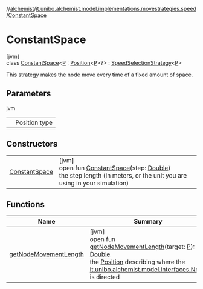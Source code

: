 //[alchemist](../../../index.md)/[it.unibo.alchemist.model.implementations.movestrategies.speed](../index.md)/[ConstantSpace](index.md)

# ConstantSpace

[jvm]\
class [ConstantSpace](index.md)<[P](index.md) : [Position](../../it.unibo.alchemist.model.interfaces/-position/index.md)<[P](../../it.unibo.alchemist.model.interfaces/-route/index.md)>?> : [SpeedSelectionStrategy](../../it.unibo.alchemist.model.interfaces.movestrategies/-speed-selection-strategy/index.md)<[P](../../it.unibo.alchemist.model.interfaces/-route/index.md)> 

This strategy makes the node move every time of a fixed amount of space.

## Parameters

jvm

| | |
|---|---|
| <P> | Position type |

## Constructors

| | |
|---|---|
| [ConstantSpace](-constant-space.md) | [jvm]<br>open fun [ConstantSpace](-constant-space.md)(step: [Double](https://kotlinlang.org/api/latest/jvm/stdlib/kotlin/-double/index.html))<br>the step length (in meters, or the unit you are using in your simulation) |

## Functions

| Name | Summary |
|---|---|
| [getNodeMovementLength](get-node-movement-length.md) | [jvm]<br>open fun [getNodeMovementLength](get-node-movement-length.md)(target: [P](../../it.unibo.alchemist.model.interfaces/-route/index.md)): [Double](https://kotlinlang.org/api/latest/jvm/stdlib/kotlin/-double/index.html)<br>the [Position](../../it.unibo.alchemist.model.interfaces/-position/index.md) describing where the [it.unibo.alchemist.model.interfaces.Node](../../it.unibo.alchemist.model.interfaces/-node/index.md) is directed |
